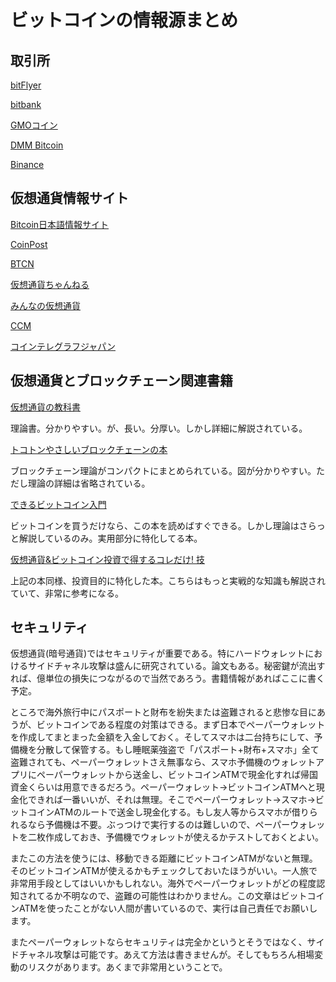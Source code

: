 # ビットコインの情報源まとめ

## 取引所

[bitFlyer](https://bitflyer.com/ja-jp/)

[bitbank](https://bitbank.cc/)

[GMOコイン](https://coin.z.com/jp/)

[DMM Bitcoin](https://bitcoin.dmm.com/)

[Binance](https://www.binance.com/en)


## 仮想通貨情報サイト

[Bitcoin日本語情報サイト](https://jpbitcoin.com/)

[CoinPost](https://coinpost.jp/)

[BTCN](https://btcnews.jp/)

[仮想通貨ちゃんねる](https://vc-ch.com/)

[みんなの仮想通貨](https://cc.minkabu.jp/)

[CCM](http://cryptocurrencymagazine.com/)

[コインテレグラフジャパン](https://jp.cointelegraph.com/)


## 仮想通貨とブロックチェーン関連書籍

[仮想通貨の教科書](https://www.amazon.co.jp/%E4%BB%AE%E6%83%B3%E9%80%9A%E8%B2%A8%E3%81%AE%E6%95%99%E7%A7%91%E6%9B%B8-%E3%82%A2%E3%83%BC%E3%83%B4%E3%82%A3%E3%83%B3%E3%83%89%E3%83%BB%E3%83%8A%E3%83%A9%E3%83%A4%E3%83%8A%E3%83%B3/dp/4822285456)

理論書。分かりやすい。が、長い。分厚い。しかし詳細に解説されている。

[トコトンやさしいブロックチェーンの本](https://www.amazon.co.jp/%E3%83%88%E3%82%B3%E3%83%88%E3%83%B3%E3%82%84%E3%81%95%E3%81%97%E3%81%84%E3%83%96%E3%83%AD%E3%83%83%E3%82%AF%E3%83%81%E3%82%A7%E3%83%BC%E3%83%B3%E3%81%AE%E6%9C%AC-%E4%BB%8A%E6%97%A5%E3%81%8B%E3%82%89%E3%83%A2%E3%83%8E%E7%9F%A5%E3%82%8A%E3%82%B7%E3%83%AA%E3%83%BC%E3%82%BA-%E4%B8%8A%E9%87%8E-%E4%BB%81/dp/4526079014/ref=sr_1_1?__mk_ja_JP=%E3%82%AB%E3%82%BF%E3%82%AB%E3%83%8A&crid=1IRO8KECWCBSE&keywords=%E3%83%88%E3%82%B3%E3%83%88%E3%83%B3%E3%82%84%E3%81%95%E3%81%97%E3%81%84%E3%83%96%E3%83%AD%E3%83%83%E3%82%AF%E3%83%81%E3%82%A7%E3%83%BC%E3%83%B3%E3%81%AE%E6%9C%AC&qid=1572831195&s=books&sprefix=%E3%83%88%E3%82%B3%E3%83%88%E3%83%B3%2Cstripbooks%2C304&sr=1-1)

ブロックチェーン理論がコンパクトにまとめられている。図が分かりやすい。ただし理論の詳細は省略されている。

[できるビットコイン入門](https://www.amazon.co.jp/%E3%81%A7%E3%81%8D%E3%82%8B%E3%83%93%E3%83%83%E3%83%88%E3%82%B3%E3%82%A4%E3%83%B3%E5%85%A5%E9%96%80-%E8%A9%B1%E9%A1%8C%E3%81%AE%E4%BB%AE%E6%83%B3%E9%80%9A%E8%B2%A8%E3%81%AE%E4%BB%95%E7%B5%84%E3%81%BF%E3%81%8B%E3%82%89%E4%BD%BF%E3%81%84%E6%96%B9%E3%81%BE%E3%81%A7%E3%82%88%E3%81%8F%E5%88%86%E3%81%8B%E3%82%8B%E6%9C%AC-%E3%81%A7%E3%81%8D%E3%82%8B%E3%82%B7%E3%83%AA%E3%83%BC%E3%82%BA-%E3%83%93%E3%83%83%E3%83%88%E3%83%90%E3%83%B3%E3%82%AF%E6%A0%AA%E5%BC%8F%E4%BC%9A%E7%A4%BE/dp/429500295X/ref=sr_1_1?__mk_ja_JP=%E3%82%AB%E3%82%BF%E3%82%AB%E3%83%8A&crid=QWAZUH7IJVVG&keywords=%E3%81%A7%E3%81%8D%E3%82%8B%E3%83%93%E3%83%83%E3%83%88%E3%82%B3%E3%82%A4%E3%83%B3%E5%85%A5%E9%96%80&qid=1572831382&s=books&sprefix=%E3%81%A7%E3%81%8D%E3%82%8B%E3%83%93%E3%83%83%E3%83%88%E3%82%B3%E3%82%A4%E3%83%B3%2Cstripbooks%2C274&sr=1-1)

ビットコインを買うだけなら、この本を読めばすぐできる。しかし理論はさらっと解説しているのみ。実用部分に特化してる本。

[仮想通貨&ビットコイン投資で得するコレだけ! 技](https://www.amazon.co.jp/%E4%BB%AE%E6%83%B3%E9%80%9A%E8%B2%A8-%E3%83%93%E3%83%83%E3%83%88%E3%82%B3%E3%82%A4%E3%83%B3%E6%8A%95%E8%B3%87%E3%81%A7%E5%BE%97%E3%81%99%E3%82%8B%E3%82%B3%E3%83%AC%E3%81%A0%E3%81%91-%E6%8A%80-%E5%9B%BD%E5%BA%9C-%E5%8B%87%E5%A4%AA/dp/4774195979/ref=sr_1_1?__mk_ja_JP=%E3%82%AB%E3%82%BF%E3%82%AB%E3%83%8A&keywords=%E4%BB%AE%E6%83%B3%E9%80%9A%E8%B2%A8%E3%83%93%E3%83%83%E3%83%88%E3%82%B3%E3%82%A4%E3%83%B3%E6%8A%95%E8%B3%87%E3%81%A7%E5%BE%97%E3%81%99%E3%82%8B%E3%82%B3%E3%83%AC%E3%83%80%E3%82%B1&qid=1572831787&s=books&sr=1-1)

上記の本同様、投資目的に特化した本。こちらはもっと実戦的な知識も解説されていて、非常に参考になる。

## セキュリティ

仮想通貨(暗号通貨)ではセキュリティが重要である。特にハードウォレットにおけるサイドチャネル攻撃は盛んに研究されている。論文もある。秘密鍵が流出すれば、億単位の損失につながるので当然であろう。書籍情報があればここに書く予定。

ところで海外旅行中にパスポートと財布を紛失または盗難されると悲惨な目にあうが、ビットコインである程度の対策はできる。まず日本でペーパーウォレットを作成してまとまった金額を入金しておく。そしてスマホは二台持ちにして、予備機を分散して保管する。もし睡眠薬強盗で「パスポート+財布+スマホ」全て盗難されても、ペーパーウォレットさえ無事なら、スマホ予備機のウォレットアプリにペーパーウォレットから送金し、ビットコインATMで現金化すれば帰国資金くらいは用意できるだろう。ペーパーウォレット→ビットコインATMへと現金化できれば一番いいが、それは無理。そこでペーパーウォレット→スマホ→ビットコインATMのルートで送金し現金化する。もし友人等からスマホが借りられるなら予備機は不要。ぶっつけで実行するのは難しいので、ペーパーウォレットを二枚作成しておき、予備機でウォレットが使えるかテストしておくとよい。

またこの方法を使うには、移動できる距離にビットコインATMがないと無理。そのビットコインATMが使えるかもチェックしておいたほうがいい。一人旅で非常用手段としてはいいかもしれない。海外でペーパーウォレットがどの程度認知されてるか不明なので、盗難の可能性はわかりません。この文章はビットコインATMを使ったことがない人間が書いているので、実行は自己責任でお願いします。

またペーパーウォレットならセキュリティは完全かというとそうではなく、サイドチャネル攻撃は可能です。あえて方法は書きませんが。そしてもちろん相場変動のリスクがあります。あくまで非常用ということで。


